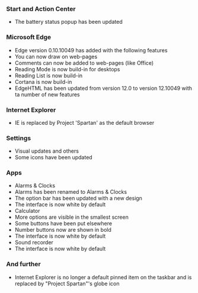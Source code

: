 ### Start and Action Center
- The battery status popup has been updated

### Microsoft Edge
- Edge version 0.10.10049 has added with the following features
 - You can now draw on web-pages
 - Comments can now be added to web-pages (like Office)
 - Reading Mode is now build-in for desktops
 - Reading List is now build-in
 - Cortana is now build-in
- EdgeHTML has been updated from version 12.0 to version 12.10049 with ta number of new features

### Internet Explorer
- IE is replaced by Project 'Spartan' as the default browser

### Settings
- Visual updates and others
 - Some icons have been updated

### Apps
- Alarms & Clocks
 - Alarms has been renamed to Alarms & Clocks
 - The option bar has been updated with a new design
 - The interface is now white by default
- Calculator
 - More options are visible in the smallest screen
 - Some buttons have been put elsewhere
 - Number buttons now are shown in bold
 - The interface is now white by default
- Sound recorder
 - The interface is now white by default

### And further
- Internet Explorer is no longer a default pinned item on the taskbar and is replaced by "Project Spartan"'s globe icon
